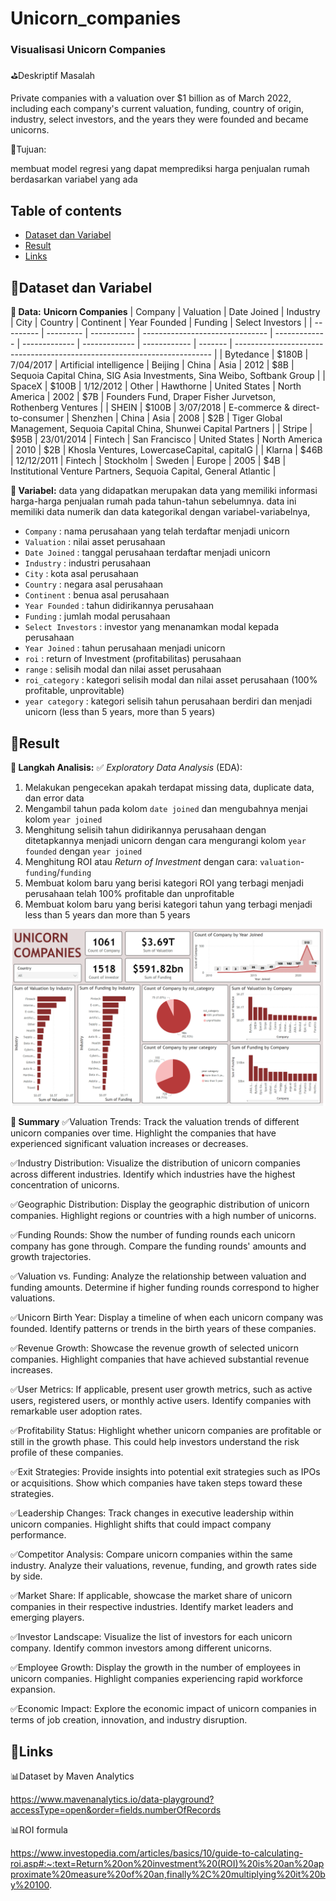 # Unicorn_companies
### **Visualisasi Unicorn Companies**

⛳Deskriptif Masalah

Private companies with a valuation over $1 billion as of March 2022, including each company's current valuation, funding, country of origin, industry, select investors, and the years they were founded and became unicorns.

📌Tujuan:

membuat model regresi yang dapat memprediksi harga penjualan rumah berdasarkan variabel yang ada

## Table of contents
- [Dataset dan Variabel](https://github.com/DiannitaOlipmimi/regresi_dan_asumsinya#step-by-step-analysis)
- [Result](https://github.com/DiannitaOlipmimi/regresi_dan_asumsinya#step-by-step-analysis)
- [Links](https://github.com/DiannitaOlipmimi/regresi_dan_asumsinya#step-by-step-analysis)

## 🧵Dataset dan Variabel
**📒 Data:** 
**Unicorn Companies**
| Company   | Valuation | Date Joined | Industry                        | City          | Country       | Continent     | Year Founded | Funding | Select Investors                                                         |
| --------- | --------- | ----------- | ------------------------------- | ------------- | ------------- | ------------- | ------------ | ------- | ------------------------------------------------------------------------ |
| Bytedance | $180B     | 7/04/2017   | Artificial intelligence         | Beijing       | China         | Asia          | 2012         | $8B     | Sequoia Capital China, SIG Asia Investments, Sina Weibo, Softbank Group  |
| SpaceX    | $100B     | 1/12/2012   | Other                           | Hawthorne     | United States | North America | 2002         | $7B     | Founders Fund, Draper Fisher Jurvetson, Rothenberg Ventures              |
| SHEIN     | $100B     | 3/07/2018   | E-commerce & direct-to-consumer | Shenzhen      | China         | Asia          | 2008         | $2B     | Tiger Global Management, Sequoia Capital China, Shunwei Capital Partners |
| Stripe    | $95B      | 23/01/2014  | Fintech                         | San Francisco | United States | North America | 2010         | $2B     | Khosla Ventures, LowercaseCapital, capitalG                              |
| Klarna    | $46B      | 12/12/2011  | Fintech                         | Stockholm     | Sweden        | Europe        | 2005         | $4B     | Institutional Venture Partners, Sequoia Capital, General Atlantic        |

**📒 Variabel:**
data yang didapatkan merupakan data yang memiliki informasi harga-harga penjualan rumah pada tahun-tahun sebelumnya. data ini memiliki data numerik dan data kategorikal dengan variabel-variabelnya,
- `Company` : nama perusahaan yang telah terdaftar menjadi unicorn
- `Valuation` : nilai asset perusahaan
- `Date Joined` : tanggal perusahaan terdaftar menjadi unicorn
- `Industry` : industri perusahaan
- `City` : kota asal perusahaan
- `Country` : negara asal perusahaan
- `Continent` : benua asal perusahaan
- `Year Founded` : tahun didirikannya perusahaan
- `Funding` : jumlah modal perusahaan
- `Select Investors` : investor yang menanamkan modal kepada perusahaan
- `Year Joined` : tahun perusahaan menjadi unicorn
- `roi` : return of Investment (profitabilitas) perusahaan
- `range` : selisih modal dan nilai asset perusahaan 
- `roi_category` : kategori selisih modal dan nilai asset perusahaan (100% profitable, unprovitable)
- `year category` : kategori selisih tahun perusahaan berdiri dan menjadi unicorn (less than 5 years, more than 5 years)

## 📌**Result**
**📒 Langkah Analisis:**
✅ *Exploratory Data Analysis* (EDA):
1. Melakukan pengecekan apakah terdapat missing data, duplicate data, dan error data
2. Mengambil tahun pada kolom `date joined` dan mengubahnya menjai kolom `year joined`
3. Menghitung selisih tahun didirikannya perusahaan dengan ditetapkannya menjadi unicorn dengan cara mengurangi kolom `year founded` dengan `year joined`
4. Menghitung ROI atau *Return of Investment* dengan cara: `valuation`-`funding`/`funding` 
5. Membuat kolom baru yang berisi kategori ROI yang terbagi menjadi perusahaan telah 100% profitable dan unprofitable
6. Membuat kolom baru yang berisi kategori tahun yang terbagi menjadi less than 5 years dan more than 5 years

![Alt text](Images/dashboard.png)

**📒 Summary**
✅Valuation Trends: Track the valuation trends of different unicorn companies over time. Highlight the companies that have experienced significant valuation increases or decreases.

✅Industry Distribution: Visualize the distribution of unicorn companies across different industries. Identify which industries have the highest concentration of unicorns.

✅Geographic Distribution: Display the geographic distribution of unicorn companies. Highlight regions or countries with a high number of unicorns.

✅Funding Rounds: Show the number of funding rounds each unicorn company has gone through. Compare the funding rounds' amounts and growth trajectories.

✅Valuation vs. Funding: Analyze the relationship between valuation and funding amounts. Determine if higher funding rounds correspond to higher valuations.

✅Unicorn Birth Year: Display a timeline of when each unicorn company was founded. Identify patterns or trends in the birth years of these companies.

✅Revenue Growth: Showcase the revenue growth of selected unicorn companies. Highlight companies that have achieved substantial revenue increases.

✅User Metrics: If applicable, present user growth metrics, such as active users, registered users, or monthly active users. Identify companies with remarkable user adoption rates.

✅Profitability Status: Highlight whether unicorn companies are profitable or still in the growth phase. This could help investors understand the risk profile of these companies.

✅Exit Strategies: Provide insights into potential exit strategies such as IPOs or acquisitions. Show which companies have taken steps toward these strategies.

✅Leadership Changes: Track changes in executive leadership within unicorn companies. Highlight shifts that could impact company performance.

✅Competitor Analysis: Compare unicorn companies within the same industry. Analyze their valuations, revenue, funding, and growth rates side by side.

✅Market Share: If applicable, showcase the market share of unicorn companies in their respective industries. Identify market leaders and emerging players.

✅Investor Landscape: Visualize the list of investors for each unicorn company. Identify common investors among different unicorns.

✅Employee Growth: Display the growth in the number of employees in unicorn companies. Highlight companies experiencing rapid workforce expansion.

✅Economic Impact: Explore the economic impact of unicorn companies in terms of job creation, innovation, and industry disruption.


## 📌**Links**
📊Dataset by Maven Analytics

https://www.mavenanalytics.io/data-playground?accessType=open&order=fields.numberOfRecords

📊ROI formula

https://www.investopedia.com/articles/basics/10/guide-to-calculating-roi.asp#:~:text=Return%20on%20investment%20(ROI)%20is%20an%20approximate%20measure%20of%20an,finally%2C%20multiplying%20it%20by%20100.